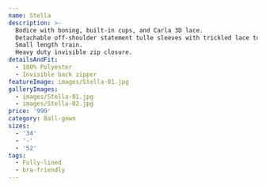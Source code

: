 ```yaml
---
name: Stella
description: >-
  Bodice with boning, built-in cups, and Carla 3D lace.
  Detachable off-shoulder statement tulle sleeves with trickled lace towards the lower arm.
  Small length train.
  Heavy duty invisible zip closure.
detailsAndFit:
  - 100% Polyester
  - Invisible back zipper
featureImage: images/Stella-01.jpg
galleryImages:
  - images/Stella-01.jpg
  - images/Stella-02.jpg
price: '999'
category: Ball-gown
sizes:
  - '34'
  - '-'
  - '52'
tags:
  - Fully-lined
  - bra-friendly
---
```


